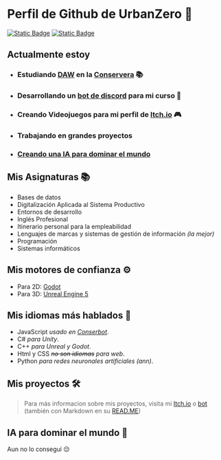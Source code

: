 # Perfil de Github de UrbanZero 👋
[![Static Badge](https://img.shields.io/badge/UrbanZero-Itch.io-orange)](https://urbanzero.itch.io/) [![Static Badge](https://img.shields.io/badge/urban0-discord-blue)](https://discord.com/)

## Actualmente estoy 
- ### Estudiando [DAW](https://llegarasalto.com/guiafp/ciclos/IFC-323.html) en la [Conservera](https://sites.google.com/view/fplaconservera) 📚 
- ### Desarrollando un [bot de discord](https://github.com/UrbanZero/Conserbot) para mi curso 🤖
- ### Creando Videojuegos para mi perfil de [Itch.io](https://urbanzero.itch.io/) 🎮
- ### Trabajando en grandes proyectos
- ### [Creando una IA para dominar el mundo](#IA)

## Mis Asignaturas 📚
- Bases de datos
- Digitalización Aplicada al Sistema Productivo
- Entornos de desarrollo
- Inglés Profesional
- Itinerario personal para la empleabilidad
- Lenguajes de marcas y sistemas de gestión de información *(la mejor)*
- Programación
- Sistemas informáticos

## Mis motores de confianza ⚙️
- Para 2D: [Godot](https://godotengine.org/)
- Para 3D: [Unreal Engine 5](https://www.unrealengine.com/es-ES/unreal-engine-5)

## Mis idiomas más hablados 💬
- JavaScript *usado en [Conserbot](https://github.com/UrbanZero/Conserbot)*.
- C# *para Unity*.
- C++ *para Unreal y Godot*.
- Html y CSS *~~no son idiomas~~ para web*.
- Python *para redes neuronales artificiales (ann)*.

## Mis proyectos 🛠️
> Para más informacion sobre mis proyectos, visita mi [Itch.io](https://urbanzero.itch.io/) o [bot](https://github.com/UrbanZero/Conserbot) (también con Markdown en su [READ.ME](https://github.com/UrbanZero/Conserbot)) 

## IA para dominar el mundo 🤖
Aun no lo conseguí 😔
